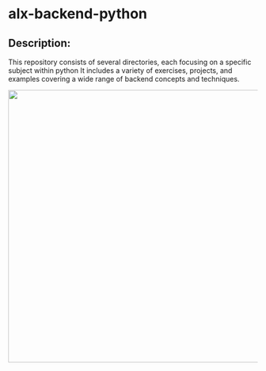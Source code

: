 # alx-backend-python 

## Description:

This repository consists of several directories, each focusing on a specific subject within python
It includes a variety of exercises, projects, and examples covering a wide range of backend concepts and techniques.

<p align="center"> <img src="https://img-c.udemycdn.com/course/750x422/5739634_f503_2.jpg" width="550" higth="550">

